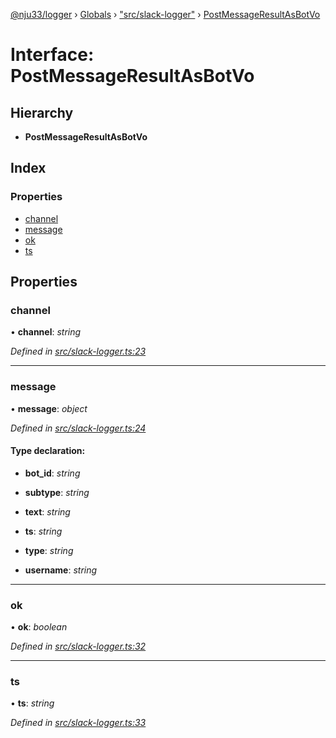 [@nju33/logger](../README.md) › [Globals](../globals.md) › ["src/slack-logger"](../modules/_src_slack_logger_.md) › [PostMessageResultAsBotVo](_src_slack_logger_.postmessageresultasbotvo.md)

# Interface: PostMessageResultAsBotVo

## Hierarchy

* **PostMessageResultAsBotVo**

## Index

### Properties

* [channel](_src_slack_logger_.postmessageresultasbotvo.md#channel)
* [message](_src_slack_logger_.postmessageresultasbotvo.md#message)
* [ok](_src_slack_logger_.postmessageresultasbotvo.md#ok)
* [ts](_src_slack_logger_.postmessageresultasbotvo.md#ts)

## Properties

###  channel

• **channel**: *string*

*Defined in [src/slack-logger.ts:23](https://github.com/nju33/logger/blob/90e4448/src/slack-logger.ts#L23)*

___

###  message

• **message**: *object*

*Defined in [src/slack-logger.ts:24](https://github.com/nju33/logger/blob/90e4448/src/slack-logger.ts#L24)*

#### Type declaration:

* **bot_id**: *string*

* **subtype**: *string*

* **text**: *string*

* **ts**: *string*

* **type**: *string*

* **username**: *string*

___

###  ok

• **ok**: *boolean*

*Defined in [src/slack-logger.ts:32](https://github.com/nju33/logger/blob/90e4448/src/slack-logger.ts#L32)*

___

###  ts

• **ts**: *string*

*Defined in [src/slack-logger.ts:33](https://github.com/nju33/logger/blob/90e4448/src/slack-logger.ts#L33)*
